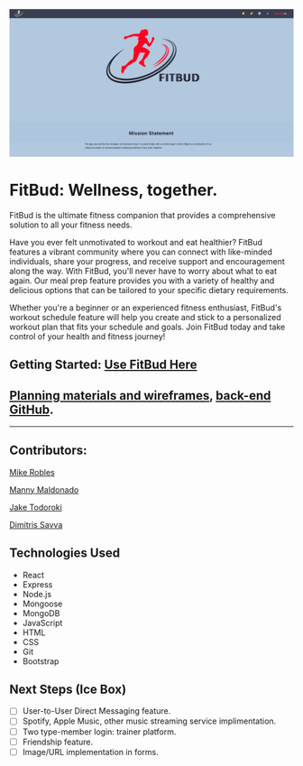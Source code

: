 ![fit-bud-app screenshot](./public/assets/images/fitbud-app-screenshot.png)
# FitBud: Wellness, together.

FitBud is the ultimate fitness companion that provides a comprehensive solution to all your fitness needs. 

Have you ever felt unmotivated to workout and eat healthier? 
FitBud features a vibrant community where you can connect with like-minded individuals, share your progress, and receive support and encouragement along the way. With FitBud, you'll never have to worry about what to eat again. Our meal prep feature provides you with a variety of healthy and delicious options that can be tailored to your specific dietary requirements. 

Whether you're a beginner or an experienced fitness enthusiast, FitBud's workout schedule feature will help you create and stick to a personalized workout plan that fits your schedule and goals. Join FitBud today and take control of your health and fitness journey!

## Getting Started: [Use FitBud Here](https://fit-bud.netlify.app/) 
## [Planning materials and wireframes](https://trello.com/b/Lv6op2WF/fit-bud), [back-end GitHub](https://github.com/demonorez/fit-bud-back-end).
____
## Contributors:
[Mike Robles](https://github.com/demonorez)

[Manny Maldonado](https://github.com/epsilonswisdom)

[Jake Todoroki](https://github.com/jaketodoroki)

[Dimitris Savva](https://github.com/dimisavva)


## Technologies Used
* React
* Express
* Node.js
* Mongoose
* MongoDB
* JavaScript
* HTML
* CSS
* Git
* Bootstrap



## Next Steps (Ice Box)
- [ ] User-to-User Direct Messaging feature.
- [ ] Spotify, Apple Music, other music streaming service implimentation. 
- [ ] Two type-member login: trainer platform. 
- [ ] Friendship feature.
- [ ] Image/URL implementation in forms.
